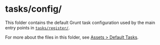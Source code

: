 # tasks/config/

This folder contains the default Grunt task configuration used by the main entry points in [`tasks/register/`](https://sailsjs.com/anatomy/tasks/register).

For more about the files in this folder, see [Assets > Default Tasks](https://sailsjs.com/documentation/concepts/assets/default-tasks).


<docmeta name="displayName" value="config">

